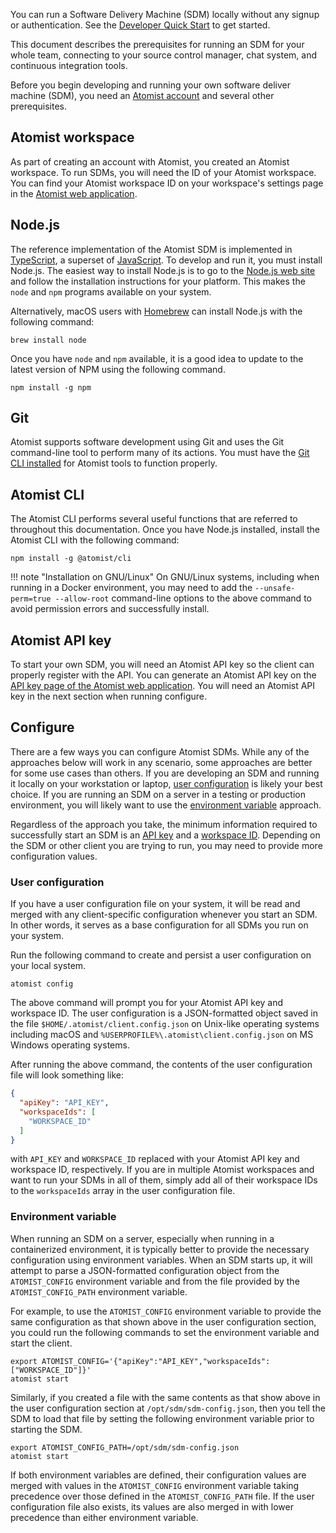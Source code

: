 You can run a Software Delivery Machine (SDM) locally without any signup or authentication.
See the [Developer Quick Start][quick-start] to get started.

This document describes the prerequisites for running an SDM for your whole team,
connecting to your source control manager, chat system, and continuous integration tools.

Before you begin developing and running your own software deliver
machine (SDM), you need an [Atomist
account][getting-started] and several other prerequisites.

[quick-start]: ../quick-start.md (Developer Quick Start)
[getting-started]: ../user/index.md (Atomist - Getting Started)

## Atomist workspace

As part of creating an account with Atomist, you created an Atomist
workspace.  To run SDMs, you will need
the ID of your Atomist workspace.  You can find your Atomist workspace
ID on your workspace's settings page in the [Atomist web
application][atomist-app].

[atomist-app]: https://app.atomist.com/ (Atomist Web App)

## Node.js

The reference implementation of the Atomist SDM is
implemented in [TypeScript][ts], a superset of [JavaScript][js].  To
develop and run it, you must install Node.js.  The easiest way to
install Node.js is to go to the [Node.js web site][node] and follow
the installation instructions for your platform.  This makes the
`node` and `npm` programs available on your system.

Alternatively, macOS users with [Homebrew][brew] can install Node.js
with the following command:

```
brew install node
```

Once you have `node` and `npm` available, it is a good idea to update
to the latest version of NPM using the following command.

```
npm install -g npm
```

[ts]: https://www.typescriptlang.org/ (TypeScript)
[js]: https://developer.mozilla.org/en-US/docs/Web/JavaScript (JavaScript)
[node]: https://nodejs.org/ (Node.js)
[brew]: https://brew.sh/ (Homebrew)

## Git

Atomist supports software development using Git and uses the Git
command-line tool to perform many of its actions.  You must have the
[Git CLI installed][git-download] for Atomist tools to function
properly.

[git-download]: https://git-scm.com/downloads

## Atomist CLI

The Atomist CLI performs several useful functions that are referred to
throughout this documentation.  Once you have Node.js installed,
install the Atomist CLI with the following command:

```
npm install -g @atomist/cli
```

!!! note "Installation on GNU/Linux"
    On GNU/Linux systems, including when running in a Docker environment,
    you may need to add the `--unsafe-perm=true --allow-root` command-line
    options to the above command to avoid permission errors and
    successfully install.

## Atomist API key

To start your own SDM, you will need an
Atomist API key so the client can properly register with the API.  You
can generate an Atomist API key on the [API key page of the Atomist
web application][app-api-key].  You will need an Atomist API key in
the next section when running configure.

[app-api-key]: https://app.atomist.com/apiKeys (Atomist API Key)

## Configure

There are a few ways you can configure Atomist SDMs.  While any
of the approaches below will work in any scenario, some approaches are
better for some use cases than others.  If you are developing an SDM
and running it locally on your workstation or laptop, [user
configuration](#user-configuration) is likely your best choice.  If
you are running an SDM on a server in a
testing or production environment, you will likely want to use the
[environment variable](#environment-variable) approach.

Regardless of the approach you take, the minimum information required
to successfully start an SDM is an [API key](#atomist-api-key)
and a [workspace ID](#atomist-workspace).  Depending on the SDM or
other client you are trying to run, you may need to provide more
configuration values.

### User configuration

If you have a user configuration file on your system, it will be read
and merged with any client-specific configuration whenever you start
an SDM.  In other words, it serves as a base
configuration for all SDMs you run on your system.

Run the following command to create and persist a user configuration
on your local system.

```
atomist config
```

The above command will prompt you for your Atomist API key and
workspace ID.  The user configuration is a JSON-formatted object saved
in the file `$HOME/.atomist/client.config.json` on Unix-like operating
systems including macOS and
`%USERPROFILE%\.atomist\client.config.json` on MS Windows operating
systems.

After running the above command, the contents of the user
configuration file will look something like:

```json
{
  "apiKey": "API_KEY",
  "workspaceIds": [
    "WORKSPACE_ID"
  ]
}
```

with `API_KEY` and `WORKSPACE_ID` replaced with your Atomist API key
and workspace ID, respectively.  If you are in multiple Atomist
workspaces and want to run your SDMs in all of them, simply add all
of their workspace IDs to the `workspaceIds` array in the user
configuration file.

### Environment variable

When running an SDM on a server, especially when
running in a containerized environment, it is typically better to
provide the necessary configuration using environment variables.  When
an SDM starts up, it will attempt to parse a JSON-formatted
configuration object from the `ATOMIST_CONFIG` environment variable
and from the file provided by the `ATOMIST_CONFIG_PATH` environment
variable.

For example, to use the `ATOMIST_CONFIG` environment variable to
provide the same configuration as that shown above in the user
configuration section, you could run the following commands to set the
environment variable and start the client.

```
export ATOMIST_CONFIG='{"apiKey":"API_KEY","workspaceIds":["WORKSPACE_ID"]}'
atomist start
```

Similarly, if you created a file with the same contents as that show
above in the user configuration section at `/opt/sdm/sdm-config.json`,
then you tell the SDM to load that file by setting the
following environment variable prior to starting the SDM.

```
export ATOMIST_CONFIG_PATH=/opt/sdm/sdm-config.json
atomist start
```

If both environment variables are defined, their configuration values
are merged with values in the `ATOMIST_CONFIG` environment variable
taking precedence over those defined in the `ATOMIST_CONFIG_PATH`
file.  If the user configuration file also exists, its values are also
merged in with lower precedence than either environment variable.
